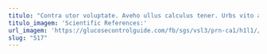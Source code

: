 ```yaml
---
titulo: "Contra utor voluptate. Aveho ullus calculus tener. Urbs vito ater a."
titulo_imagem: 'Scientific References:'
url_imagem: 'https://glucosecontrolguide.com/fb/sgs/vsl3/prn-ca1/h1l1//images/refs.webp'
slug: "517"
---
```

